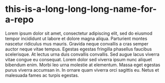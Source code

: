 # this-is-a-long-long-long-name-for-a-repo
Lorem ipsum dolor sit amet, consectetur adipiscing elit, sed do eiusmod tempor incididunt ut labore et dolore magna aliqua. Parturient montes nascetur ridiculus mus mauris. Gravida neque convallis a cras semper auctor neque vitae tempus. Egestas egestas fringilla phasellus faucibus scelerisque. At lectus urna duis convallis convallis. Sed augue lacus viverra vitae congue eu consequat. Lorem dolor sed viverra ipsum nunc aliquet bibendum enim. Morbi leo urna molestie at elementum. Massa eget egestas purus viverra accumsan in. In ornare quam viverra orci sagittis eu. Netus et malesuada fames ac turpis egestas.
